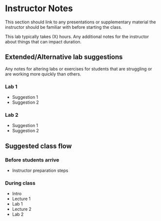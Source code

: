 # Instructor Notes

This section should link to any presentations or supplementary material the instructor should be familiar with before starting the class. 

This lab typically takes (X) hours.  Any additional notes for the instructor about things that can impact duration.

## Extended/Alternative lab suggestions

Any notes for altering labs or exercises for students that are struggling or are working more quickly than others.

### Lab 1

* Suggestion 1
* Suggestion 2

### Lab 2

* Suggestion 1
* Suggestion 2

## Suggested class flow

### Before students arrive
* Instructor preparation steps

### During class
* Intro
* Lecture 1
* Lab 1
* Lecture 2
* Lab 2


